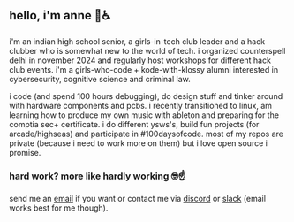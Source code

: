 ## hello, i'm anne 👋♿
i'm an indian high school senior, a girls-in-tech club leader and a hack clubber who is somewhat new to the world of tech. i organized counterspell delhi in november 2024 and regularly host workshops for different hack club events. i'm a girls-who-code + kode-with-klossy alumni interested in cybersecurity, cognitive science and criminal law.

i code (and spend 100 hours debugging), do design stuff and tinker around with hardware components and pcbs. i recently transitioned to linux, am learning how to produce my own music with ableton and preparing for the comptia sec+ certificate. i do different ysws's, build fun projects (for arcade/highseas) and participate in #100daysofcode. most of my repos are private (because i need to work more on them) but i love open source i promise.

### hard work? more like hardly working 🤓☝

send me an [email](mailto:arsoninstigator@proton.me) if you want or contact me via [discord](http://discordapp.com/users/arsoninstigator) or [slack](https://hackclub.slack.com/team/U07BBK4KHUK) (email works best for me though).
